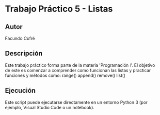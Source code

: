 # Trabajo Práctico 5 - Listas

## Autor
Facundo Cufré

## Descripción
Este trabajo práctico forma parte de la materia 'Programación I'. El objetivo de este es comenzar a comprender como funcionan las listas y practicar funciones y métodos como:
range()
append()
remove()
list()

## Ejecución
Este script puede ejecutarse directamente en un entorno Python 3 (por ejemplo, Visual Studio Code o un notebook).